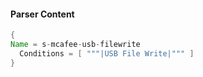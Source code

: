 #### Parser Content
```Java
{
Name = s-mcafee-usb-filewrite
  Conditions = [ """|USB File Write|""" ]
}
```